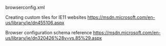 browserconfig.xml

Creating custom tiles for IE11 websites
    https://msdn.microsoft.com/en-us/library/ie/dn455106.aspx

Browser configuration schema reference
    https://msdn.microsoft.com/en-us/library/ie/dn320426%28v=vs.85%29.aspx
